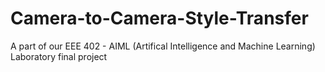 # Camera-to-Camera-Style-Transfer
A part of our EEE 402 - AIML (Artifical Intelligence and Machine Learning) Laboratory final project

